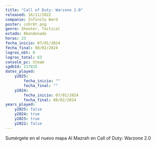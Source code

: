 ```yaml
---
title: "Call of Duty: Warzone 2.0"
released: 16/11/2022
companie: Infinity Ward
poster: co5r6t.png
genre: Shooter, Tactical
estado: Abandonado
horas: 23
fecha_inicio: 07/01/2024
fecha_final: 08/02/2024
logros_obt: 0
logros_total: 63
console_pc: Steam
igdbId: 217815
dates_played:
    y2025:
        fecha_inicio: ""
        fecha_final: ""
    y2024:
        fecha_inicio: 07/01/2024
        fecha_final: 08/02/2024
years_played:
    y2025: false
    y2024: true
    y2023: true
    y2022: false
---
```


Sumérgete en el nuevo mapa Al Mazrah en Call of Duty: Warzone 2.0